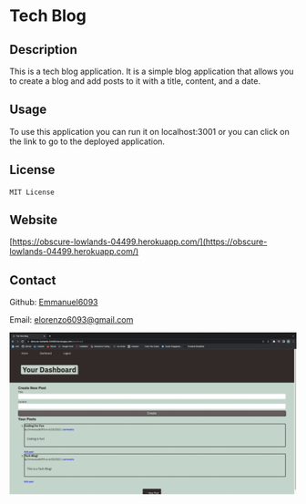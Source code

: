 # Tech Blog
## Description

 This is a tech blog application. It is a simple blog application that allows you to create a blog and add posts to it with a title, content, and a date.

## Usage

To use this application you can run it on localhost:3001 or you can click on the link to go to the deployed application.

## License

    MIT License 

## Website

[https://obscure-lowlands-04499.herokuapp.com/](https://obscure-lowlands-04499.herokuapp.com/)

## Contact

Github: [Emmanuel6093](https://github.com/Emmanuel6093) 

Email: [elorenzo6093@gmail.com](mailto:elorenzo6093@gmail.com)

![](/tech-blog.png)

